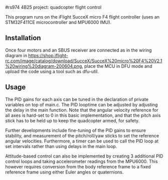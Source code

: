 #rs974 4B25 project: quadcopter flight control 

This program runs on the iFlight SucceX micro F4 flight controller (uses an STM32F411CE microcontroller and MPU6000 IMU).

## Installation

Once four motors and an SBUS receiver are connected as in the wiring diagram in https://shop.iflight-rc.com/image/catalog/download/SucceX/SucceX%20micro%20F4%20V2.1%20wiring%20diagram-200604.png, place the MCU in DFU mode and upload the code using a tool such as dfu-util.

## Usage

The PID gains for each axis can be tuned in the declaration of private variables on top of main.c. The PID looptime can be adjusted by adjusting the delay in the main function. Note that the angular velocity reference for all axes is hard-set to 0 in this basic implementation, and that the pitch axis stick has to be held up to keep the quadcopter armed, for safety. 

Further developments include fine-tuning of the PID gains to ensure stability, and measurement of the pitch/roll/yaw sticks to set the reference angular velocities. Furthermore, a timer can be used to call the PID loop at set intervals rather than using delays in the main loop.

Attitude-based control can also be implemented by creating 3 additional PID control loops and taking accelerometer readings from the MPU6000. This however requires conversion from the body reference frame to a fixed reference frame using either Euler angles or quaternions.

